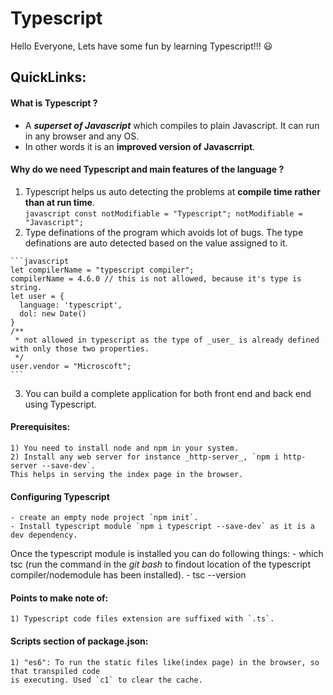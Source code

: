 # Typescript
Hello Everyone, Lets have some fun by learning Typescript!!! :smiley:

## QuickLinks:

#### What is Typescript ?
  - A **_superset of Javascript_** which compiles to plain Javascript. It can run in any browser and any OS.
  - In other words it is an **improved version of Javascrript**.

#### Why do we need Typescript and main features of the language ?
  
  1) Typescript helps us auto detecting the problems at __compile time rather than at run time__.  
    ```javascript
    const notModifiable = "Typescript";
    notModifiable = "Javascript";
    ```
  2) Type definations of the program which avoids lot of bugs.
   The type definations are auto detected based on the value assigned to it.

    ```javascript
    let compilerName = "typescript compiler";
    compilerName = 4.6.0 // this is not allowed, because it's type is string.
    let user = {
      language: 'typescript',
      dol: new Date()
    }
    /**
     * not allowed in typescript as the type of _user_ is already defined with only those two properties.
     */
    user.vendor = "Microscoft"; 
    ```
  3) You can build a complete application for both front end and back end using Typescript.
  
#### Prerequisites:
    1) You need to install node and npm in your system.
    2) Install any web server for instance _http-server_, `npm i http-server --save-dev`.
    This helps in serving the index page in the browser.

#### Configuring Typescript
    - create an empty node project `npm init`.
    - Install typescript module `npm i typescript --save-dev` as it is a dev dependency.
  
  Once the typescript module is installed you can do following things:
    - which tsc (run the command in the _git bash_ to findout location of the typescript
    compiler/nodemodule has been installed).
    - tsc --version

#### Points to make note of:
    1) Typescript code files extension are suffixed with `.ts`. 

#### Scripts section of package.json:
    1) "es6": To run the static files like(index page) in the browser, so that transpiled code
    is executing. Used `c1` to clear the cache.